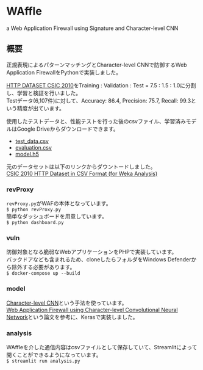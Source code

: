 # WAffle

a Web Application Firewall using Signature and Character-level CNN

## 概要

正規表現によるパターンマッチングとCharacter-level CNNで防御するWeb Application FirewallをPythonで実装しました。  

[HTTP DATASET CSIC 2010](https://www.isi.csic.es/dataset/)をTraining : Validation : Test = 7.5 : 1.5 : 1.0に分割し、学習と検証を行いました。  
Testデータ(6,107件)に対して、Accuracy: 86.4, Precision: 75.7, Recall: 99.3という精度が出ています。  

使用したテストデータと、性能テストを行った後のcsvファイル、学習済みモデルはGoogle Driveからダウンロードできます。  
- [test_data.csv](https://drive.google.com/file/d/1tAyz4NLxBurCJPr72Yoa-u6lB9B3jsrc/view?usp=sharing)
- [evaluation.csv](https://drive.google.com/file/d/1PENhBPGiEq_S1qD-JJSLWblR9hBFxknA/view?usp=sharing)
- [model.h5](https://drive.google.com/file/d/1vXMnACj1IAAuXcG-gWbuYEsoB9Kaqxn8/view?usp=sharing)  

元のデータセットは以下のリンクからダウントードしました。  
[CSIC 2010 HTTP Dataset in CSV Format (for Weka Analysis)](https://petescully.co.uk/research/csic-2010-http-dataset-in-csv-format-for-weka-analysis/)  

### revProxy

`revProxy.py`がWAFの本体となっています。  
`$ python revProxy.py`  
簡単なダッシュボードを用意しています。  
`$ python dashboard.py`

### vuln

防御対象となる脆弱なWebアプリケーションをPHPで実装しています。  
バックドアなども含まれるため、cloneしたらフォルダをWindows Defenderから除外する必要があります。  
`$ docker-compose up --build`

### model

[Character-level CNN](https://arxiv.org/abs/1509.01626)という手法を使っています。  
[Web Application Firewall using Character-level Convolutional Neural Network](http://iyatomi-lab.info/sites/default/files/user/CSPA2018%20Proceedings_ito.pdf)という論文を参考に、Kerasで実装しました。  

### analysis

WAffleを介した通信内容はcsvファイルとして保存していて、Streamlitによって開くことができるようになっています。  
`$ streamlit run analysis.py`  
